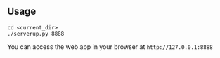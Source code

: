 ## Usage
```
cd <current_dir>
./serverup.py 8888
```

You can access the web app in your browser at ```http://127.0.0.1:8888```
